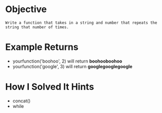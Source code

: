 # Objective
    Write a function that takes in a string and number that repeats the string that number of times.

# Example Returns
* yourfunction('boohoo', 2) will return **boohooboohoo**
* yourfunction('google', 3) will return **googlegooglegoogle**

# How I Solved It Hints
* concat()
* while